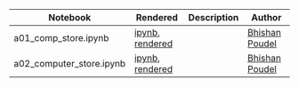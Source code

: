 
|  Notebook | Rendered   | Description  |  Author |
|---|---|---|---|
| a01_comp_store.ipynb  | [ipynb](https://github.com/bhishanpdl/Tutorials_and_Lessons/blob/master/Tutorial_PySpark/a03_wikibooks_sql_in_pyspark/a01_computer_store/a01_comp_store.ipynb), [rendered](https://nbviewer.jupyter.org/github/bhishanpdl/Tutorials_and_Lessons/blob/master/Tutorial_PySpark/a03_wikibooks_sql_in_pyspark/a01_computer_store/a01_comp_store.ipynb)  |   | [Bhishan Poudel](https://bhishanpdl.github.io/)  |
| a02_computer_store.ipynb  | [ipynb](https://github.com/bhishanpdl/Tutorials_and_Lessons/blob/master/Tutorial_PySpark/a03_wikibooks_sql_in_pyspark/a02_employee_management/a02_computer_store.ipynb), [rendered](https://nbviewer.jupyter.org/github/bhishanpdl/Tutorials_and_Lessons/blob/master/Tutorial_PySpark/a03_wikibooks_sql_in_pyspark/a02_employee_management/a02_computer_store.ipynb)  |   | [Bhishan Poudel](https://bhishanpdl.github.io/)  |

